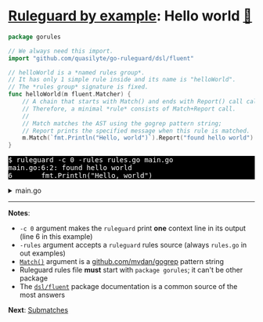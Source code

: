 # [Ruleguard by example](https://go-ruleguard.github.io/by-example/): Hello world [:pencil:](https://github.com/go-ruleguard/go-ruleguard.github.io/blob/master/by-example/hello-world.md)

```go
package gorules

// We always need this import.
import "github.com/quasilyte/go-ruleguard/dsl/fluent"

// helloWorld is a *named rules group*.
// It has only 1 simple rule inside and its name is "helloWorld".
// The *rules group* signature is fixed.
func helloWorld(m fluent.Matcher) {
	// A chain that starts with Match() and ends with Report() call called a *rule*.
	// Therefore, a minimal *rule* consists of Match+Report call.
	//
	// Match matches the AST using the gogrep pattern string;
	// Report prints the specified message when this rule is matched.
	m.Match(`fmt.Println("Hello, world")`).Report("found hello world")
}
```

<pre style="color: white; background-color: black">
$ ruleguard -c 0 -rules rules.go main.go
main.go:6:2: found hello world
6		fmt.Println("Hello, world")
</pre>

<details><summary>main.go</summary>

```go
package main

import "fmt"

func main() {
	fmt.Println("Hello, world")
}
```

</details>

<hr>

**Notes**:

* `-c 0` argument makes the `ruleguard` print **one** context line in its output (line 6 in this example)
* `-rules` argument accepts a `ruleguard` rules source (always `rules.go` in out examples)
* [`Match()`](https://pkg.go.dev/github.com/quasilyte/go-ruleguard/dsl/fluent#Matcher.Match) argument is a [github.com/mvdan/gogrep](https://github.com/mvdan/gogrep) pattern string
* Ruleguard rules file **must** start with `package gorules`; it can't be other package
* The [`dsl/fluent`](https://pkg.go.dev/github.com/quasilyte/go-ruleguard/dsl/fluent) package documentation is a common source of the most answers

**Next**: [Submatches](submatches)
